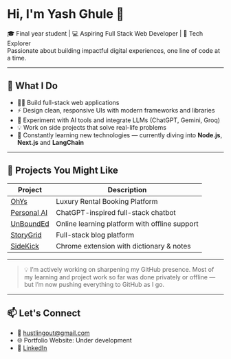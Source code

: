 # Hi, I'm Yash Ghule 👋

🎓 Final year student | 💻 Aspiring Full Stack Web Developer | 🧠 Tech Explorer  
Passionate about building impactful digital experiences, one line of code at a time.

---

## 🧩 What I Do

- 🧑‍💻 Build full-stack web applications 
- ⚡ Design clean, responsive UIs with modern frameworks and libraries
- 🤖 Experiment with AI tools and integrate LLMs (ChatGPT, Gemini, Groq)
- 💡 Work on side projects that solve real-life problems
- 🚀 Constantly learning new technologies — currently diving into **Node.js**, **Next.js** and **LangChain**

---

## 🧪 Projects You Might Like

| Project | Description |
|--------|-------------|
| [OhYs](https://30gsybdbah3dpwio.live.co.dev/) | Luxury Rental Booking Platform  |
| [Personal AI](https://v0-minimalist-chatbot-ui.vercel.app/) | ChatGPT-inspired full-stack chatbot |
| [UnBoundEd](https://github.com/Dev-Yash-G/UnBoundEd) | Online learning platform with offline support |
| [StoryGrid](https://storygrid.vercel.app/) | Full-stack blog platform |
| [SideKick](https://github.com/Dev-Yash-G/SideKick) | Chrome extension with dictionary & notes |

---

> 💡 I’m actively working on sharpening my GitHub presence. Most of my learning and project work so far was done privately or offline — but I’m now pushing everything to GitHub as I go.


---

## 📫 Let's Connect
- 📩 [hustlingout@gmail.com](mailto:hustlingout@gmail.com)
- 🌐 Portfolio Website: Under development 
- 💼 [LinkedIn](https://www.linkedin.com/in/yash-ghule-8a35b5302/)
